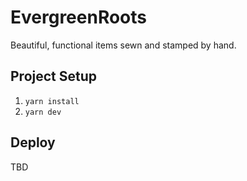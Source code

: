 # EvergreenRoots

Beautiful, functional items sewn and stamped by hand.

## Project Setup

1. `yarn install`
1. `yarn dev`

## Deploy

TBD
